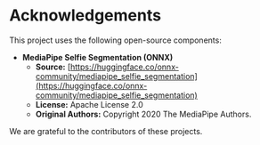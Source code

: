 # Acknowledgements

This project uses the following open-source components:

* **MediaPipe Selfie Segmentation (ONNX)**
    * **Source:** [https://huggingface.co/onnx-community/mediapipe_selfie_segmentation](https://huggingface.co/onnx-community/mediapipe_selfie_segmentation)
    * **License:** Apache License 2.0
    * **Original Authors:** Copyright 2020 The MediaPipe Authors.

We are grateful to the contributors of these projects.
